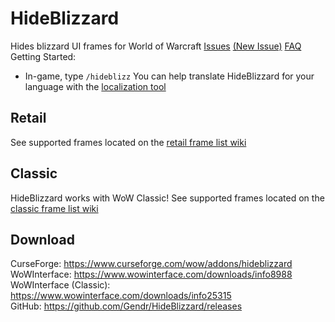 # HideBlizzard
Hides blizzard UI frames for World of Warcraft
[Issues](https://github.com/Gendr/HideBlizzard/issues) [(New Issue)](https://github.com/Gendr/HideBlizzard/issues/new)
[FAQ](https://github.com/Gendr/HideBlizzard/wiki/FAQ)
Getting Started:
- In-game, type `/hideblizz`
You can help translate HideBlizzard for your language with the [localization tool](https://www.curseforge.com/wow/addons/hideblizzard/localization)
## Retail
See supported frames located on the [retail frame list wiki](https://github.com/Gendr/HideBlizzard/wiki/Retail-Frame-List)
## Classic
HideBlizzard works with WoW Classic! See supported frames located on the [classic frame list wiki](https://github.com/Gendr/HideBlizzard/wiki/Classic-Frame-List)
## Download
CurseForge: <https://www.curseforge.com/wow/addons/hideblizzard>  
WoWInterface: <https://www.wowinterface.com/downloads/info8988>  
WoWInterface (Classic): <https://www.wowinterface.com/downloads/info25315>  
GitHub: <https://github.com/Gendr/HideBlizzard/releases>
